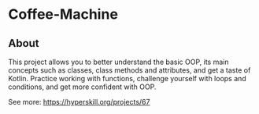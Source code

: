 # Coffee-Machine

## About
This project allows you to better understand the basic OOP, its main concepts such as classes, class methods and attributes, and get a taste of Kotlin. 
Practice working with functions, challenge yourself with loops and conditions, and get more confident with OOP.

See more: https://hyperskill.org/projects/67
